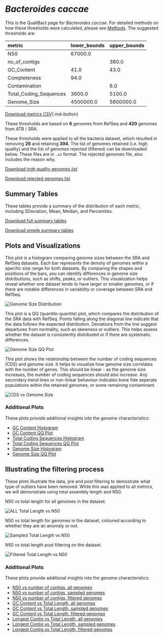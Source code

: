 # *Bacteroides caccae*

This is the QualiBact page for *Bacteroides caccae*. For detailed methods on how these thresholds were calculated, please see [Methods](../../methods.md).
The suggested thresholds are: 

| metric                 | lower_bounds   | upper_bounds   |
|:-----------------------|:---------------|:---------------|
| N50                    | 67000.0        |                |
| no_of_contigs          |                | 380.0          |
| GC_Content             | 41.0           | 43.0           |
| Completeness           | 94.0           |                |
| Contamination          |                | 6.0            |
| Total_Coding_Sequences | 3600.0         | 5100.0         |
| Genome_Size            | 4500000.0      | 5800000.0      |

[Download metrics CSV](Bacteroides_caccae_metrics.csv){.md-button}


These thresholds are based on **6** genomes from RefSeq and **420** genomes from ATB / SRA.

These thresholds were applied to all the bacteria dataset, which resulted in removing **26** and retaining **394**.
The list of genomes retained (i.e. high quality) and the list of genomes rejected (filtered) can be downloaded below. These files are in `.xz` format. The rejected genomes file, also includes the reason why.

[Download high quality genomes list](Bacteroides_caccae_high_quality_genomes.csv.xz)


[Download rejected genomes list](Bacteroides_caccae_filtered_out_genomes.csv.xz)



## Summary Tables
These tables provide a summary of the distribution of each metric, including SDeviation, Mean, Median, and Percentiles.

[Download full summary tables](summary.csv)

[Download simple summary tables](selected_summary.csv)

## Plots and Visualizations

This plot is a histogram comparing genome sizes between the SRA and RefSeq datasets. Each bar represents the density of genomes within a specific size range for both datasets. By comparing the shapes and positions of the bars, you can identify differences in genome size distributions, such as shifts, peaks, or outliers. This visualization helps reveal whether one dataset tends to have larger or smaller genomes, or if there are notable differences in variability or coverage between SRA and RefSeq.

![Genome Size Distribution](Genome_Size_refseq_histogram_kde.png)

This plot is a QQ (quantile-quantile) plot, which compares the distribution of the SRA data with RefSeq. Points falling along the diagonal line indicate that the data follows the expected distribution. Deviations from the line suggest departures from normality, such as skewness or outliers. This helps assess whether the dataset is consistently distributed or if there are systematic differences.

![Genome Size QQ Plot](Genome_Size_refseq_qqplot.png)

This plot shows the relationship between the number of coding sequences (CDS) and genome size. It helps to visualize how genome size correlates with the number of genes. This should be linear - as the genome size increases, the number of coding sequences should also increase. Any secondary trend lines or non-linear behaviour indicates bone fide seperate populations within the retained genomes, or some remaining contaminant. 

![CDS vs Genome Size](Bacteroides_caccae_CDS_vs_Genome_Size.png)

### Additional Plots

These plots provide additional insights into the genome characteristics:

- [GC Content Histogram](GC_Content_refseq_histogram_kde.png)
- [GC Content QQ Plot](GC_Content_refseq_qqplot.png)
- [Total Coding Sequences Histogram](Total_Coding_Sequences_refseq_histogram_kde.png)
- [Total Coding Sequences QQ Plot](Total_Coding_Sequences_refseq_qqplot.png)
- [Genome Size Histogram](Genome_Size_refseq_histogram_kde.png)
- [Genome Size QQ Plot](Genome_Size_refseq_qqplot.png)
## Illustrating the filtering process
These plots illustrate the data, pre and post filtering to demostrate what type of outliers have been removed. While this was applied to all metrics, we will demonstrate using total assembly length and N50.

N50 vs total length for all genomes in the dataset.

![ALL Total Length vs N50](Bacteroides_caccae_all_total_length_N50.png)

N50 vs total length for genomes in the dataset, coloured according to whether they are an anomaly or not.

![Sampled Total Length vs N50](Bacteroides_caccae_sample_total_length_N50.png)

N50 vs total length post filtering on the dataset.

![Filtered Total Length vs N50](Bacteroides_caccae_filt_total_length_N50.png)

### Additional Plots

These plots provide additional insights into the genome characteristics:

- [N50 vs number of contigs, all genomes](Bacteroides_caccae_all_N50_number.png)
- [N50 vs number of contigs, sampled genomes](Bacteroides_caccae_sample_N50_number.png)
- [N50 vs number of contigs, filtered genomes](Bacteroides_caccae_filt_N50_number.png)
- [GC Content vs Total Length, all genomes](Bacteroides_caccae_all_total_length_GC_Content.png)
- [GC Content vs Total Length, sampled genomes](Bacteroides_caccae_sample_total_length_GC_Content.png)
- [GC Content vs Total Length, filtered genomes](Bacteroides_caccae_filt_total_length_GC_Content.png)
- [Longest Contig vs Total Length, all genomes](Bacteroides_caccae_all_total_length_longest.png)
- [Longest Contig vs Total Length, sampled genomes](Bacteroides_caccae_sample_total_length_longest.png)
- [Longest Contig vs Total Length, filtered genomes](Bacteroides_caccae_filt_total_length_longest.png)

